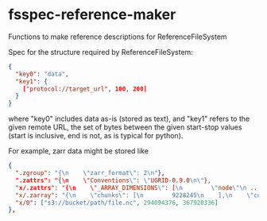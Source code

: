 # fsspec-reference-maker
Functions to make reference descriptions for ReferenceFileSystem


Spec for the structure required by ReferenceFileSystem:

```json
{
  "key0": "data",
  "key1": {
    ["protocol://target_url", 100, 200]
  }
}
```

where "key0" includes data as-is (stored as text), and "key1" refers to the given remote URL, the set of bytes
between the given start-stop values (start is inclusive, end is not, as is typical for python).

For example, zarr data might be stored like

```json
{
  ".zgroup": "{\n    \"zarr_format\": 2\n"},
  ".zattrs": "{\n    \"Conventions\": \"UGRID-0.9.0\n\"},
  "x/.zattrs": "{\n    \"_ARRAY_DIMENSIONS\": [\n        \"node\"\n ...",
  "x/.zarray": "{\n    \"chunks\": [\n        9228245\n    ],\n    \"compressor\": null,\n    \"dtype\": \"<f8\",\n  ...",
  "x/0": ["s3://bucket/path/file.nc", 294094376, 367920336]
},
```

